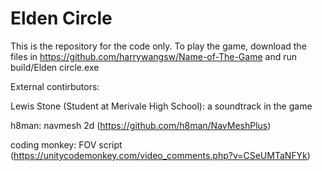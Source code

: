 # Elden Circle
 This is the repository for the code only. To play the game, download the files in https://github.com/harrywangsw/Name-of-The-Game and run build/Elden circle.exe

External contirbutors:

Lewis Stone (Student at Merivale High School): a soundtrack in the game

h8man: navmesh 2d (https://github.com/h8man/NavMeshPlus)

coding monkey: FOV script (https://unitycodemonkey.com/video_comments.php?v=CSeUMTaNFYk)
